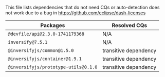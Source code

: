 This file lists dependencies that do not need CQs or auto-detection does not work due to a bug in https://github.com/eclipse/dash-licenses

| Packages | Resolved CQs |
| --- | --- |
| `@devfile/api@2.3.0-1741179368` | N/A |
| `inversify@7.5.1` | N/A |
| `@inversifyjs/common@1.5.0` | transitive dependency |
| `@inversifyjs/container@1.9.1` | transitive dependency |
| `@inversifyjs/prototype-utils@0.1.0` | transitive dependency |
